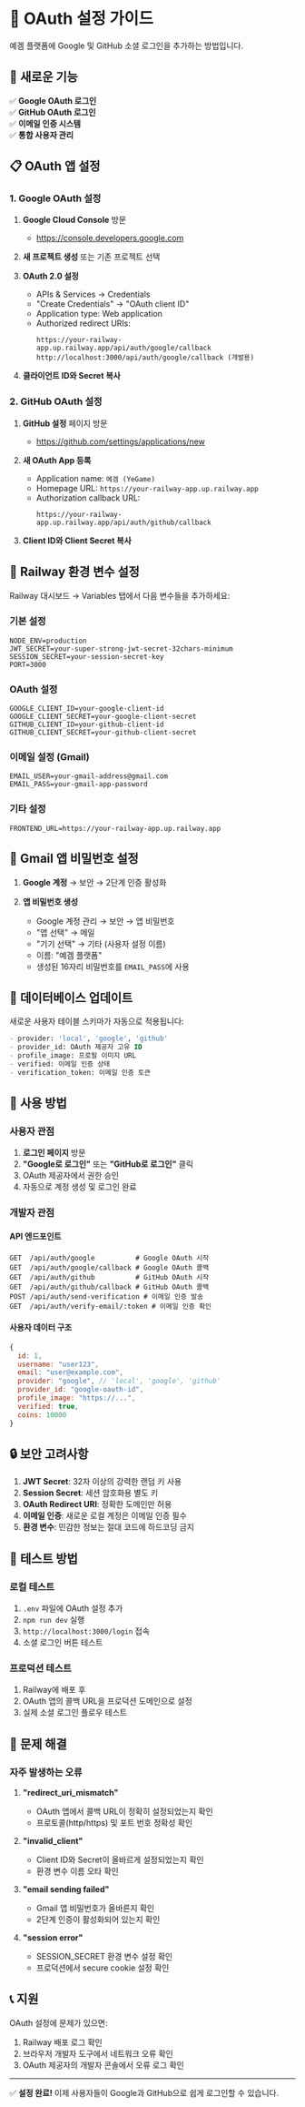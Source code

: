 # 🔐 OAuth 설정 가이드

예겜 플랫폼에 Google 및 GitHub 소셜 로그인을 추가하는 방법입니다.

## 🚀 새로운 기능

✅ **Google OAuth 로그인**  
✅ **GitHub OAuth 로그인**  
✅ **이메일 인증 시스템**  
✅ **통합 사용자 관리**  

## 📋 OAuth 앱 설정

### 1. Google OAuth 설정

1. **Google Cloud Console** 방문
   - https://console.developers.google.com

2. **새 프로젝트 생성** 또는 기존 프로젝트 선택

3. **OAuth 2.0 설정**
   - APIs & Services → Credentials
   - "Create Credentials" → "OAuth client ID"
   - Application type: Web application
   - Authorized redirect URIs:
     ```
     https://your-railway-app.up.railway.app/api/auth/google/callback
     http://localhost:3000/api/auth/google/callback (개발용)
     ```

4. **클라이언트 ID와 Secret 복사**

### 2. GitHub OAuth 설정

1. **GitHub 설정** 페이지 방문
   - https://github.com/settings/applications/new

2. **새 OAuth App 등록**
   - Application name: `예겜 (YeGame)`
   - Homepage URL: `https://your-railway-app.up.railway.app`
   - Authorization callback URL:
     ```
     https://your-railway-app.up.railway.app/api/auth/github/callback
     ```

3. **Client ID와 Client Secret 복사**

## 🔧 Railway 환경 변수 설정

Railway 대시보드 → Variables 탭에서 다음 변수들을 추가하세요:

### 기본 설정
```
NODE_ENV=production
JWT_SECRET=your-super-strong-jwt-secret-32chars-minimum
SESSION_SECRET=your-session-secret-key
PORT=3000
```

### OAuth 설정
```
GOOGLE_CLIENT_ID=your-google-client-id
GOOGLE_CLIENT_SECRET=your-google-client-secret
GITHUB_CLIENT_ID=your-github-client-id
GITHUB_CLIENT_SECRET=your-github-client-secret
```

### 이메일 설정 (Gmail)
```
EMAIL_USER=your-gmail-address@gmail.com
EMAIL_PASS=your-gmail-app-password
```

### 기타 설정
```
FRONTEND_URL=https://your-railway-app.up.railway.app
```

## 📧 Gmail 앱 비밀번호 설정

1. **Google 계정** → 보안 → 2단계 인증 활성화

2. **앱 비밀번호 생성**
   - Google 계정 관리 → 보안 → 앱 비밀번호
   - "앱 선택" → 메일
   - "기기 선택" → 기타 (사용자 설정 이름)
   - 이름: "예겜 플랫폼"
   - 생성된 16자리 비밀번호를 `EMAIL_PASS`에 사용

## 🔄 데이터베이스 업데이트

새로운 사용자 테이블 스키마가 자동으로 적용됩니다:

```sql
- provider: 'local', 'google', 'github'
- provider_id: OAuth 제공자 고유 ID
- profile_image: 프로필 이미지 URL
- verified: 이메일 인증 상태
- verification_token: 이메일 인증 토큰
```

## 🎯 사용 방법

### 사용자 관점

1. **로그인 페이지** 방문
2. **"Google로 로그인"** 또는 **"GitHub로 로그인"** 클릭
3. OAuth 제공자에서 권한 승인
4. 자동으로 계정 생성 및 로그인 완료

### 개발자 관점

#### API 엔드포인트
```
GET  /api/auth/google          # Google OAuth 시작
GET  /api/auth/google/callback # Google OAuth 콜백
GET  /api/auth/github          # GitHub OAuth 시작  
GET  /api/auth/github/callback # GitHub OAuth 콜백
POST /api/auth/send-verification # 이메일 인증 발송
GET  /api/auth/verify-email/:token # 이메일 인증 확인
```

#### 사용자 데이터 구조
```javascript
{
  id: 1,
  username: "user123",
  email: "user@example.com",
  provider: "google", // 'local', 'google', 'github'
  provider_id: "google-oauth-id",
  profile_image: "https://...",
  verified: true,
  coins: 10000
}
```

## 🔒 보안 고려사항

1. **JWT Secret**: 32자 이상의 강력한 랜덤 키 사용
2. **Session Secret**: 세션 암호화용 별도 키
3. **OAuth Redirect URI**: 정확한 도메인만 허용
4. **이메일 인증**: 새로운 로컬 계정은 이메일 인증 필수
5. **환경 변수**: 민감한 정보는 절대 코드에 하드코딩 금지

## 🧪 테스트 방법

### 로컬 테스트
1. `.env` 파일에 OAuth 설정 추가
2. `npm run dev` 실행
3. `http://localhost:3000/login` 접속
4. 소셜 로그인 버튼 테스트

### 프로덕션 테스트
1. Railway에 배포 후
2. OAuth 앱의 콜백 URL을 프로덕션 도메인으로 설정
3. 실제 소셜 로그인 플로우 테스트

## 🚨 문제 해결

### 자주 발생하는 오류

1. **"redirect_uri_mismatch"**
   - OAuth 앱에서 콜백 URL이 정확히 설정되었는지 확인
   - 프로토콜(http/https) 및 포트 번호 정확성 확인

2. **"invalid_client"**
   - Client ID와 Secret이 올바르게 설정되었는지 확인
   - 환경 변수 이름 오타 확인

3. **"email sending failed"**
   - Gmail 앱 비밀번호가 올바른지 확인
   - 2단계 인증이 활성화되어 있는지 확인

4. **"session error"**
   - SESSION_SECRET 환경 변수 설정 확인
   - 프로덕션에서 secure cookie 설정 확인

## 📞 지원

OAuth 설정에 문제가 있으면:
1. Railway 배포 로그 확인
2. 브라우저 개발자 도구에서 네트워크 오류 확인
3. OAuth 제공자의 개발자 콘솔에서 오류 로그 확인

---

✅ **설정 완료!** 이제 사용자들이 Google과 GitHub으로 쉽게 로그인할 수 있습니다.